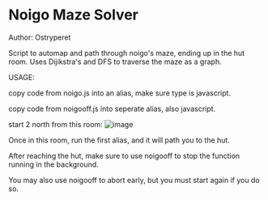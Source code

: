 # Noigo Maze Solver
Author: Ostryperet

Script to automap and path through noigo's maze, ending up in the hut room.
Uses Dijikstra's and DFS to traverse the maze as a graph.

USAGE:

copy code from noigo.js into an alias, make sure type is javascript.

copy code from noigooff.js into seperate alias, also javascript.

start 2 north from this room:
![image](https://github.com/HarryYu1/NoigoBoigo/assets/89357577/fb65143d-ffea-4a09-9d97-fecb80e5ee12)

Once in this room, run the first alias, and it will path you to the hut.

After reaching the hut, make sure to use noigooff to stop the function running in the background.

You may also use noigooff to abort early, but you must start again if you do so. 

